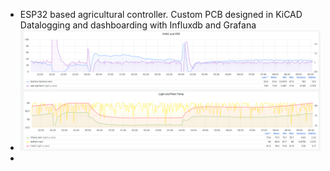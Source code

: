 - ESP32 based agricultural controller. Custom PCB designed in KiCAD
  Datalogging and dashboarding with Influxdb and Grafana
- ![image.png](../assets/image_1688434936436_0.png)
-